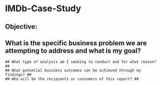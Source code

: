 # **IMDb-Case-Study**

## Objective: 
   ## What is the specific business problem we are attempting to address and what is my goal? ##
    ## What type of analysis am I seeking to conduct and for what reason? ##
    ## What potential business outcomes can be achieved through my findings? ##
    ## Who will be the recipients or consumers of this report? ##

